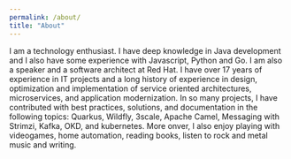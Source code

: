 ```yaml
---
permalink: /about/
title: "About"
---
```


I am a technology enthusiast. I have deep knowledge in Java development and I also have some experience with Javascript, Python and Go. I am also a speaker and a software architect at Red Hat. I have over 17 years of experience in IT projects and a long history of experience in design, optimization and implementation of service oriented architectures, microservices, and application modernization. In so many projects, I have contributed with best practices, solutions, and documentation in the following topics: Quarkus, Wildfly, 3scale, Apache Camel, Messaging with Strimzi, Kafka, OKD, and kubernetes. More onver, I also enjoy playing with videogames, home automation, reading books, listen to rock and metal music and writing.
